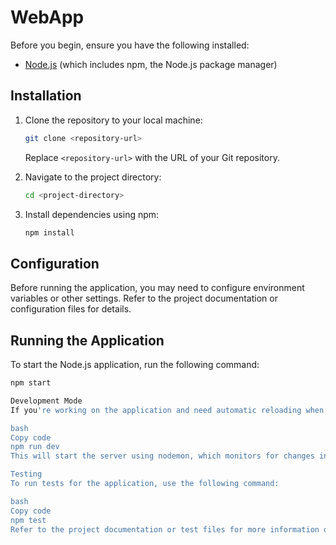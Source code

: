# WebApp

Before you begin, ensure you have the following installed:  

- [Node.js](https://nodejs.org/) (which includes npm, the Node.js package manager)

## Installation

1. Clone the repository to your local machine:

    ```bash
    git clone <repository-url>
    ```

    Replace `<repository-url>` with the URL of your Git repository.

2. Navigate to the project directory:

    ```bash
    cd <project-directory>
    ```

3. Install dependencies using npm:

    ```bash
    npm install
    ```

## Configuration

Before running the application, you may need to configure environment variables or other settings. Refer to the project documentation or configuration files for details.

## Running the Application

To start the Node.js application, run the following command:
  
```bash
npm start

Development Mode
If you're working on the application and need automatic reloading when files change, you can run the application in development mode:

bash
Copy code
npm run dev
This will start the server using nodemon, which monitors for changes in your source files and automatically restarts the server.

Testing
To run tests for the application, use the following command:

bash
Copy code
npm test
Refer to the project documentation or test files for more information on available tests and testing frameworks used.
